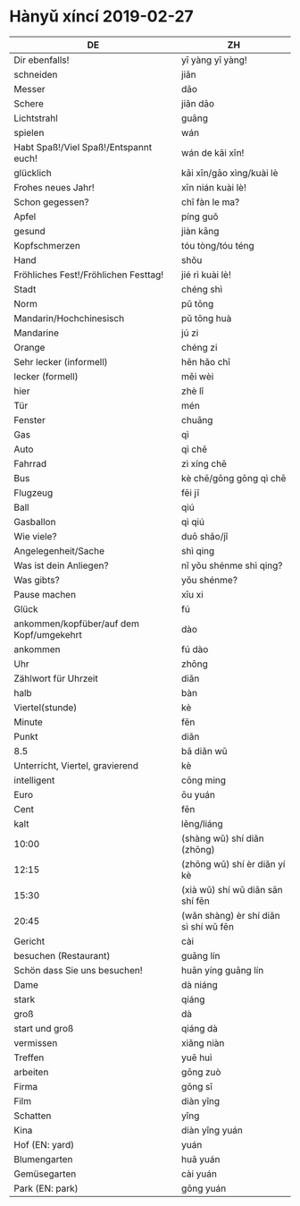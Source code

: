 # Hànyǔ xíncí 2019-02-27

| DE                                       | ZH                                    |
| ---------------------------------------- | ------------------------------------- |
| Dir ebenfalls!                           | yī yàng yī yàng!                      |
| schneiden                                | jiǎn                                  |
| Messer                                   | dāo                                   |
| Schere                                   | jiǎn dāo                              |
| Lichtstrahl                              | guāng                                 |
| spielen                                  | wán                                   |
| Habt Spaß!/Viel Spaß!/Entspannt euch!    | wán de kāi xīn!                       |
| glücklich                                | kāi xīn/gāo xìng/kuài lè              |
| Frohes neues Jahr!                       | xīn nián kuài lè!                     |
| Schon gegessen?                          | chī fàn le ma?                        |
| Apfel                                    | píng guǒ                              |
| gesund                                   | jiàn kāng                             |
| Kopfschmerzen                            | tóu tòng/tóu téng                     |
| Hand                                     | shǒu                                  |
| Fröhliches Fest!/Fröhlichen Festtag!     | jié rì kuài lè!                       |
| Stadt                                    | chéng shì                             |
| Norm                                     | pǔ tōng                               |
| Mandarin/Hochchinesisch                  | pǔ tōng huà                           |
| Mandarine                                | jú zi                                 |
| Orange                                   | chéng zi                              |
| Sehr lecker (informell)                  | hěn hǎo chī                           |
| lecker (formell)                         | měi wèi                               |
| hier                                     | zhè lǐ                                |
| Tür                                      | mén                                   |
| Fenster                                  | chuāng                                |
| Gas                                      | qì                                    |
| Auto                                     | qì chē                                |
| Fahrrad                                  | zì xíng chē                           |
| Bus                                      | kè chē/gōng gōng qì chē               |
| Flugzeug                                 | fēi jī                                |
| Ball                                     | qiú                                   |
| Gasballon                                | qì qiú                                |
| Wie viele?                               | duō shǎo/jǐ                           |
| Angelegenheit/Sache                      | shì qing                              |
| Was ist dein Anliegen?                   | nǐ yǒu shénme shì qing?               |
| Was gibts?                               | yǒu shénme?                           |
| Pause machen                             | xīu xi                                |
| Glück                                    | fú                                    |
| ankommen/kopfüber/auf dem Kopf/umgekehrt | dào                                   |
| ankommen                                 | fú dào                                |
| Uhr                                      | zhōng                                 |
| Zählwort für Uhrzeit                     | diǎn                                  |
| halb                                     | bàn                                   |
| Viertel(stunde)                          | kè                                    |
| Minute                                   | fēn                                   |
| Punkt                                    | diǎn                                  |
| 8.5                                      | bā diǎn wǔ                            |
| Unterricht, Viertel, gravierend          | kè                                    |
| intelligent                              | cōng ming                             |
| Euro                                     | ōu yuán                               |
| Cent                                     | fēn                                   |
| kalt                                     | lěng/liáng                            |
| 10:00                                    | (shàng wǔ) shí diǎn (zhōng)           |
| 12:15                                    | (zhōng wǔ) shí èr diǎn yí kè          |
| 15:30                                    | (xià wǔ) shí wǔ diǎn sān shí fēn      |
| 20:45                                    | (wǎn shàng) èr shí diǎn sì shí wǔ fēn |
| Gericht                                  | cài                                   |
| besuchen (Restaurant)                    | guāng lín                             |
| Schön dass Sie uns besuchen!             | huān yíng guāng lín                   |
| Dame                                     | dà niáng                              |
| stark                                    | qiáng                                 |
| groß                                     | dà                                    |
| start und groß                           | qiáng dà                              |
| vermissen                                | xiǎng niàn                            |
| Treffen                                  | yuē huì                               |
| arbeiten                                 | gōng zuò                              |
| Firma                                    | gōng sī                               |
| Film                                     | diàn yǐng                             |
| Schatten                                 | yǐng                                  |
| Kina                                     | diàn yǐng yuán                        |
| Hof (EN: yard)                           | yuán                                  |
| Blumengarten                             | huā yuán                              |
| Gemüsegarten                             | cài yuán                              |
| Park (EN: park)                          | gōng yuán                             |
